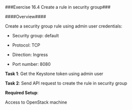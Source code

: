 ###Exercise 16.4 Create a rule in security group###

####Overview####

Create a security group rule using admin user credentials:

* Security group: default

* Protocol: TCP

* Direction: Ingress

* Port number: 8080


**Task 1**: Get the Keystone token using admin user

**Task 2**: Send API request to create the rule in security group


**Required Setup**:

Access to OpenStack machine
